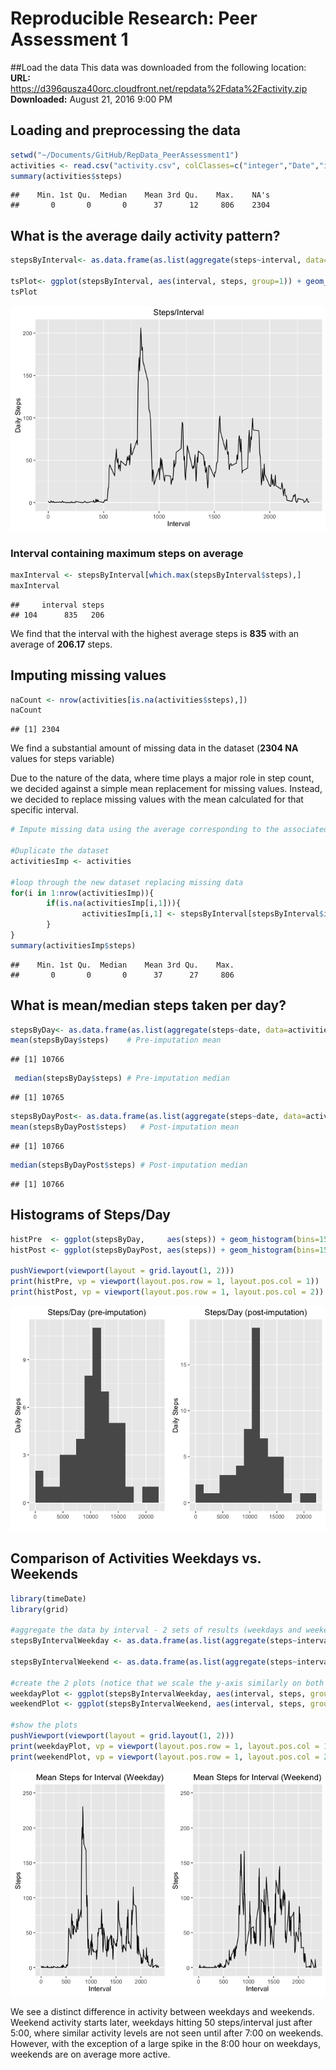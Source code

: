 # Reproducible Research: Peer Assessment 1



##Load the data
This data was downloaded from the following location:  
**URL:** <https://d396qusza40orc.cloudfront.net/repdata%2Fdata%2Factivity.zip>  
**Downloaded:** August 21, 2016 9:00 PM

## Loading and preprocessing the data 

```r
setwd("~/Documents/GitHub/RepData_PeerAssessment1")
activities <- read.csv("activity.csv", colClasses=c("integer","Date","integer"))
summary(activities$steps)
```

```
##    Min. 1st Qu.  Median    Mean 3rd Qu.    Max.    NA's 
##       0       0       0      37      12     806    2304
```

## What is the average daily activity pattern?

```r
stepsByInterval<- as.data.frame(as.list(aggregate(steps~interval, data=activities, FUN = function(x) c(total = mean(x,na.rm=TRUE)))))

tsPlot<- ggplot(stepsByInterval, aes(interval, steps, group=1)) + geom_line()  + xlab("Interval") + ylab("Daily Steps") + ggtitle("Steps/Interval")
tsPlot
```

![](PA1_template_files/figure-html/timeSeries-1.png)<!-- -->

### Interval containing maximum steps on average

```r
maxInterval <- stepsByInterval[which.max(stepsByInterval$steps),]
maxInterval
```

```
##     interval steps
## 104      835   206
```

We find that the interval with the highest average steps is **835** with an average of **206.17** steps.

## Imputing missing values

```r
naCount <- nrow(activities[is.na(activities$steps),])
naCount
```

```
## [1] 2304
```

We find a substantial amount of missing data in the dataset (**2304 NA** values for steps variable) 

Due to the nature of the data, where time plays a major role in step count, we decided against a simple mean replacement for missing values. Instead, we decided to replace missing values with the mean calculated for that specific interval.  


```r
# Impute missing data using the average corresponding to the associated interval

#Duplicate the dataset 
activitiesImp <- activities

#loop through the new dataset replacing missing data
for(i in 1:nrow(activitiesImp)){
        if(is.na(activitiesImp[i,1])){
                activitiesImp[i,1] <- stepsByInterval[stepsByInterval$interval==activitiesImp[i,3],"steps"]
        }
}
summary(activitiesImp$steps)
```

```
##    Min. 1st Qu.  Median    Mean 3rd Qu.    Max. 
##       0       0       0      37      27     806
```

## What is mean/median steps taken per day?

```r
stepsByDay<- as.data.frame(as.list(aggregate(steps~date, data=activities, FUN = sum,na.rm=TRUE)))
mean(stepsByDay$steps)    # Pre-imputation mean
```

```
## [1] 10766
```

```r
 median(stepsByDay$steps) # Pre-imputation median
```

```
## [1] 10765
```

```r
stepsByDayPost<- as.data.frame(as.list(aggregate(steps~date, data=activitiesImp, FUN = sum, na.rm=TRUE)))
mean(stepsByDayPost$steps)   # Post-imputation mean
```

```
## [1] 10766
```

```r
median(stepsByDayPost$steps) # Post-imputation median
```

```
## [1] 10766
```

## Histograms of Steps/Day

```r
histPre  <- ggplot(stepsByDay,     aes(steps)) + geom_histogram(bins=15)  + xlab("") + ylab("Daily Steps") + ggtitle("Steps/Day (pre-imputation)") + scale_x_continuous(limits=c(0,22250))
histPost <- ggplot(stepsByDayPost, aes(steps)) + geom_histogram(bins=15)  + xlab("") + ylab("Daily Steps") + ggtitle("Steps/Day (post-imputation)") + scale_x_continuous(limits=c(0,22250))

pushViewport(viewport(layout = grid.layout(1, 2)))
print(histPre, vp = viewport(layout.pos.row = 1, layout.pos.col = 1))
print(histPost, vp = viewport(layout.pos.row = 1, layout.pos.col = 2))
```

![](PA1_template_files/figure-html/histograms-1.png)<!-- -->


## Comparison of Activities Weekdays vs. Weekends


```r
library(timeDate)
library(grid)

#aggregate the data by interval - 2 sets of results (weekdays and weekends)
stepsByIntervalWeekday <- as.data.frame(as.list(aggregate(steps~interval, data=activitiesImp[isWeekday(activities$date),], FUN = mean, na.rm=TRUE)))

stepsByIntervalWeekend <- as.data.frame(as.list(aggregate(steps~interval, data=activitiesImp[isWeekend(activities$date),], FUN=mean, na.rm=TRUE)))

#create the 2 plots (notice that we scale the y-axis similarly on both plots for easier comparison)
weekdayPlot <- ggplot(stepsByIntervalWeekday, aes(interval, steps, group=1)) + geom_line()  + xlab("Interval") + ylab("Steps") + ggtitle("Mean Steps for Interval (Weekday)")+ scale_y_continuous(limits=c(0,250))
weekendPlot <- ggplot(stepsByIntervalWeekend, aes(interval, steps, group=1)) + geom_line()  + xlab("Interval") + ylab("Steps") + ggtitle("Mean Steps for Interval (Weekend)") + scale_y_continuous(limits=c(0,250))

#show the plots
pushViewport(viewport(layout = grid.layout(1, 2)))
print(weekdayPlot, vp = viewport(layout.pos.row = 1, layout.pos.col = 1))
print(weekendPlot, vp = viewport(layout.pos.row = 1, layout.pos.col = 2))
```

![](PA1_template_files/figure-html/weekdayWeekendComparison-1.png)<!-- -->

We see a distinct difference in activity between weekdays and weekends.  Weekend activity starts later, weekdays hitting 50 steps/interval just after 5:00, where similar activity levels are not seen until after 7:00 on weekends.  However, with the exception of a large spike in the 8:00 hour on weekdays, weekends are on average more active.
